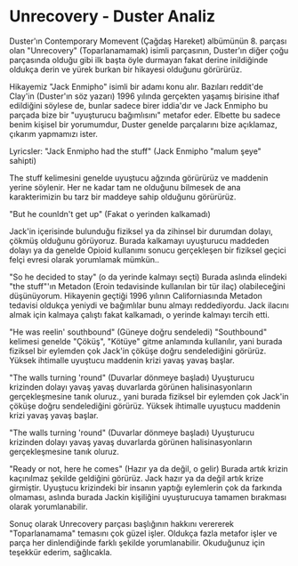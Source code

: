 # Unrecovery - Duster Analiz

Duster'ın Contemporary Momevent (Çağdaş Hareket) albümünün 8. parçası olan "Unrecovery" (Toparlanamamak) isimli parçasının, Duster'ın diğer çoğu parçasında olduğu gibi ilk başta öyle durmayan fakat derine inildiğinde oldukça derin ve yürek burkan bir hikayesi olduğunu görürürüz.

Hikayemiz "Jack Enmipho" isimli bir adamı konu alır. Bazıları reddit'de Clay'in (Duster'ın söz yazarı) 1996 yılında gerçekten yaşamış birisine ithaf edildiğini söylese de, bunlar sadece birer iddia'dır ve Jack Enmipho bu parçada bize bir "uyuşturucu bağımlısını" metafor eder. Elbette bu sadece benim kişisel bir yorumumdur, Duster genelde parçalarını bize açıklamaz, çıkarım yapmamızı ister.

Lyricsler:
"Jack Enmipho had the stuff" (Jack Enmipho "malum şeye" sahipti)

The stuff kelimesini genelde uyuştucu ağzında görürürüz ve maddenin yerine söylenir. Her ne kadar tam ne olduğunu bilmesek de ana karakterimizin bu tarz bir maddeye sahip olduğunu görürürüz.

"But he counldn't get up" (Fakat o yerinden kalkamadı)

Jack'in içerisinde bulunduğu fiziksel ya da zihinsel bir durumdan dolayı, çökmüş olduğunu görüyoruz. Burada kalkamayı uyuşturucu maddeden dolayı ya da genelde Opioid kullanımı sonucu gerçekleşen bir fiziksel geçici felçi evresi olarak yorumlamak mümkün..

"So he decided to stay" (o da yerinde kalmayı seçti)
Burada aslında elindeki "the stuff"'ın Metadon (Eroin tedavisinde kullanılan bir tür ilaç) olabileceğini düşünüyorum. Hikayenin geçtiği 1996 yılının Californiasında Metadon tedavisi oldukça yeniydi ve bağımlılar bunu almayı reddediyordu. Jack ilacını almak için kalmaya çalıştı fakat kalkamadı, o yerinde kalmayı tercih etti.

"He was reelin' southbound" (Güneye doğru sendeledi)
"Southbound" kelimesi genelde "Çöküş", "Kötüye" gitme anlamında kullanılır, yani burada fiziksel bir eylemden çok Jack'in çöküşe doğru sendelediğini görürüz. Yüksek ihtimalle uyuştucu maddenin krizi yavaş yavaş başlar.

"The walls turning 'round" (Duvarlar dönmeye başladı)
Uyuşturucu krizinden dolayı yavaş yavaş duvarlarda görünen halisinasyonların gerçekleşmesine tanık oluruz., yani burada fiziksel bir eylemden çok Jack'in çöküşe doğru sendelediğini görürüz. Yüksek ihtimalle uyuştucu maddenin krizi yavaş yavaş başlar.

"The walls turning 'round" (Duvarlar dönmeye başladı)
Uyuşturucu krizinden dolayı yavaş yavaş duvarlarda görünen halisinasyonların gerçekleşmesine tanık oluruz.

"Ready or not, here he comes" (Hazır ya da değil, o gelir)
Burada artık krizin kaçınılmaz şekilde geldiğini görürüz. Jack hazır ya da değil artık krize girmiştir. Uyuştucu krizindeki bir insanın yaptığı eylemlerin çok da farkında olmaması, aslında burada Jackin kişiliğini uyuşturucuya tamamen bırakması olarak yorumlanabilir.

Sonuç olarak Unrecovery parçası başlığının hakkını verererek "Toparlanamama" temasını çok güzel işler. Oldukça fazla metafor işler ve parça her dinlendiğinde farklı şekilde yorumlanabilir. Okuduğunuz için teşekkür ederim, sağlıcakla.
